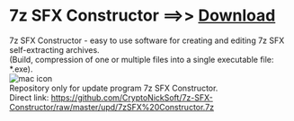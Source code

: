 # 7z SFX Constructor ==>> [Download](https://github.com/CryptoNickSoft/7z-SFX-Constructor/raw/master/upd/7zSFX%20Constructor.7z)
7z SFX Constructor - easy to use software for creating and editing 7z SFX self-extracting archives.<br/>
(Build, compression of one or multiple files into a single executable file: *.exe).<br/>
![mac icon](https://b.radikal.ru/b31/2004/d2/a91d0dedc7e9.png)<br/>
Repository only for update program 7z SFX Constructor.<br/>
Direct link: https://github.com/CryptoNickSoft/7z-SFX-Constructor/raw/master/upd/7zSFX%20Constructor.7z<br />
